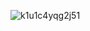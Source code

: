 ![k1u1c4yqg2j51](https://github.com/qubiX00/qubiX00/assets/115372907/055bc1ef-45e3-41fb-8055-55c039afb80c)
